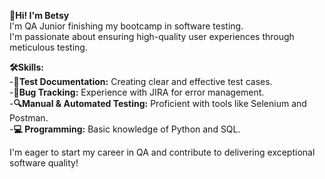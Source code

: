 **👋Hi! I'm Betsy**<br/>
I'm QA Junior finishing my bootcamp in software testing.<br/>
I'm passionate about ensuring high-quality user experiences through meticulous testing.<br/>

**🛠Skills:** <br/>
-**📝Test Documentation:** Creating clear and effective test cases.<br/>
-**🐞Bug Tracking:** Experience with JIRA for error management.<br/>
-**🔍Manual & Automated Testing:** Proficient with tools like Selenium and Postman.<br/>
-**💻 Programming:** Basic knowledge of Python and SQL. <br/>

I'm eager to start my career in QA and contribute to delivering exceptional software quality!
